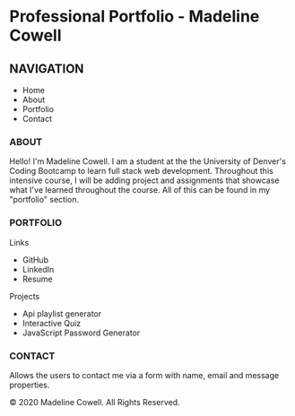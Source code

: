 # Professional Portfolio - Madeline Cowell

## NAVIGATION

* Home
* About
* Portfolio
* Contact

### ABOUT

 Hello! I'm Madeline Cowell. I am a student at the the University of Denver's Coding Bootcamp to learn full stack web development. Throughout this intensive course, I will be adding project and assignments that showcase what I've learned throughout the course. All of this can be found in my "portfolio" section.

### PORTFOLIO

Links
* GitHub
* LinkedIn
* Resume

Projects
* Api playlist generator
* Interactive Quiz
* JavaScript Password Generator

### CONTACT

Allows the users to contact me via a form with name, email and message properties.



© 2020 Madeline Cowell. All Rights Reserved.
